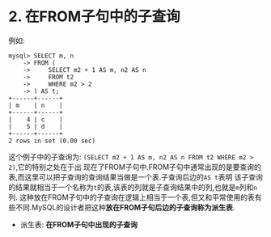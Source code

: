 # 2. 在FROM子句中的子查询

例如:

```
mysql> SELECT m, n
    -> FROM (
    ->     SELECT m2 + 1 AS m, n2 AS n 
    ->     FROM t2
    ->     WHERE m2 > 2
    -> ) AS t;
+------+------+
| m    | n    |
+------+------+
|    4 | c    |
|    5 | d    |
+------+------+
2 rows in set (0.00 sec)
```

这个例子中的子查询为: `(SELECT m2 + 1 AS m, n2 AS n FROM t2 WHERE m2 > 2)`,它的特别之处在于出
现在了FROM子句中.FROM子句中通常出现的是要查询的表,而这里可以把子查询的查询结果当做是一个表.子查询后边的`AS t`表明
该子查询的结果就相当于一个名称为`t`的表,该表的列就是子查询结果中的列,也就是`m`列和`n`列.
这种放在FROM子句中的子查询在逻辑上相当于一个表,但又和平常使用的表有些不同.MySQL的设计者把这种**放在FROM子句后边的子查询称为派生表**.

- 派生表: **在FROM子句中出现的子查询**
